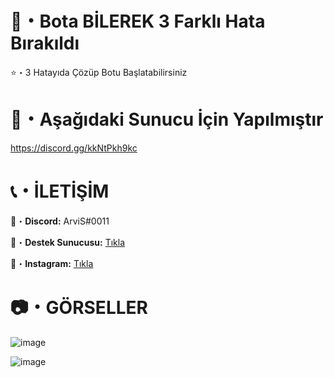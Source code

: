 # 🤖・Bota BİLEREK 3 Farklı Hata Bırakıldı
⭐・3 Hatayıda Çözüp Botu Başlatabilirsiniz
# 

# 🔗・Aşağıdaki Sunucu İçin Yapılmıştır
https://discord.gg/kkNtPkh9kc

# 📞・İLETİŞİM
💙・**Discord:** ArviS#0011

🔗・**Destek Sunucusu:** [Tıkla](https://discord.gg/3AfAFE5qYg)

💜・**Instagram:** [Tıkla](https://www.instagram.com/arvis_here/)
#

# 📷・GÖRSELLER
![image](https://user-images.githubusercontent.com/69751083/205449171-5d3c1efe-ae22-457d-adbc-34d72702557b.png)

![image](https://user-images.githubusercontent.com/69751083/205449175-979b4501-12bb-4068-a9bd-dc3a880ef1b9.png)


